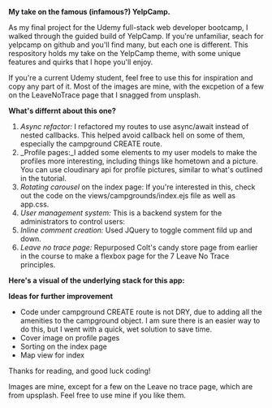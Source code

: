 **My take on the famous (infamous?) YelpCamp.**

As my final project for the Udemy full-stack web developer bootcamp, I walked through the guided build of YelpCamp. If you're unfamiliar, seach for yelpcamp on github and you'll find many, but each one is different. This respository holds my take on the YelpCamp theme, with some unique features and  quirks that I hope you'll enjoy. 

If you're a current Udemy student, feel free to use this for inspiration and copy any part of it. Most of the images are mine, with the excpetion of a few on the LeaveNoTrace page that I snagged from unsplash. 

**What's differnt about this one?**

1. _Async refactor:_ I refactored my routes to use async/await instead of nested callbacks. This helped avoid callback hell on some of them, especially the campground CREATE route. 
1. _Profile pages:_I added some elements to my user models to make the profiles more interesting, including things like hometown and a picture. You can use cloudinary api for profile pictures, similar to what's outlined in the tutorial. 
1. _Rotating carousel_ on the index page: If you're interested in this, check out the code on the views/campgrounds/index.ejs file as well as app.css. 
1. _User management system:_ This is a backend system for the administrators to control users:
1. _Inline comment creation:_ Used JQuery to toggle comment fild up and down. 
1. _Leave no trace page:_ Repurposed Colt's candy store page from earlier in the course to make a flexbox page for the 7 Leave No Trace principles.

**Here's a visual of the underlying stack for this app:**


**Ideas for further improvement**
* Code under campground CREATE route is not DRY, due to adding all the amenities to the campground object. I am sure there is an easier way to do this, but I went with a quick, wet solution to save time. 
* Cover image on profile pages
* Sorting on the index page
* Map view for index

Thanks for reading, and good luck coding!

Images are mine, except for a few on the Leave no trace page, which are from upsplash. Feel free to use mine if you like them. 
